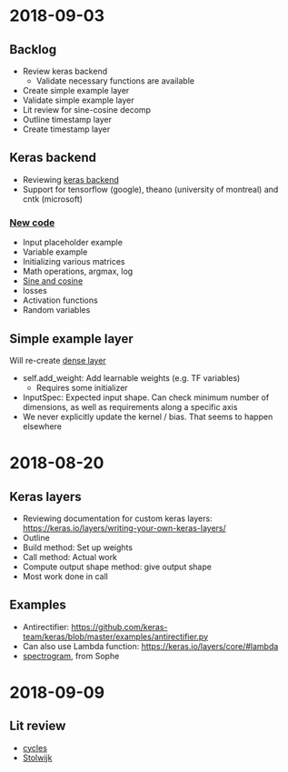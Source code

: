 # 2018-09-03

## Backlog

 - Review keras backend
   - Validate necessary functions are available
 - Create simple example layer
 - Validate simple example layer
 - Lit review for sine-cosine decomp
 - Outline timestamp layer
 - Create timestamp layer
 
## Keras backend

 - Reviewing [keras backend](https://keras.io/backend/)
 - Support for tensorflow (google), theano (university of montreal) and cntk (microsoft)
 
### [New code](https://keras.io/backend/#using-the-abstract-keras-backend-to-write-new-code)

 - Input placeholder example
 - Variable example
 - Initializing various matrices
 - Math operations, argmax, log
 - [Sine and cosine](https://keras.io/backend/#cos)
 - losses
 - Activation functions
 - Random variables
 
## Simple example layer

Will re-create [dense layer](https://github.com/keras-team/keras/blob/master/keras/layers/core.py#L762)

 - self.add_weight: Add learnable weights (e.g. TF variables)
   - Requires some initializer
 - InputSpec: Expected input shape. Can check minimum number of dimensions, as well as requirements along a specific axis 
 - We never explicitly update the kernel / bias. That seems to happen elsewhere

# 2018-08-20

## Keras layers
 - Reviewing documentation for custom keras layers: https://keras.io/layers/writing-your-own-keras-layers/
 - Outline
 - Build method: Set up weights
 - Call method: Actual work
 - Compute output shape method: give output shape
 - Most work done in call

## Examples
 - Antirectifier: https://github.com/keras-team/keras/blob/master/examples/antirectifier.py
 - Can also use Lambda function: https://keras.io/layers/core/#lambda
 - [spectrogram](https://github.com/sophiaray/kapre/blob/master/kapre/time_frequency.py), from Sophe
 
# 2018-09-09

## Lit review

 - [cycles](https://www.le.ac.uk/users/dsgp1/COURSES/TSERIES/2CYCLES.PDF)
 - [Stolwijk](https://jech.bmj.com/content/jech/53/4/235.full.pdf)